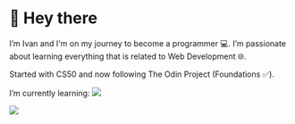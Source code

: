 <h1>👋 Hey there</h1>
<p>
I’m Ivan and I'm on my journey to become a programmer 💻. 
I’m passionate about learning everything that is related to Web Development 🌐.
</p>
<p>Started with CS50 and now following The Odin Project (Foundations ✅).</p>
<p>I’m currently learning: 
<span>
  <a href="https://skillicons.dev">
    <img src="https://skillicons.dev/icons?i=js,html,css" />
  </a>
</span>
</p>
<p>
<a href="mailto:ispiljak@gmail.com">
  <img src="https://img.shields.io/badge/Gmail-D14836?style=for-the-badge&logo=gmail&logoColor=white" />
</a>
</p>
<!---
Luxlupus/Luxlupus is a ✨ special ✨ repository because its `README.md` (this file) appears on your GitHub profile.
You can click the Preview link to take a look at your changes.
--->
